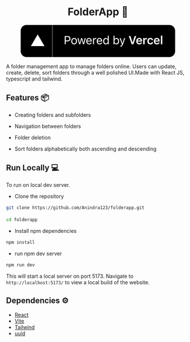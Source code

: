 <p align="center"><h1 align="center"> FolderApp 📂</h1></p>

<p align="center">
  <a href="">
    <img src="https://raw.githubusercontent.com/abumalick/powered-by-vercel/master/powered-by-vercel.svg"/>
  </a>
</p>

A folder management app to manage folders online. Users can update, create, delete, sort folders through a well polished UI.Made with React JS, typescript and tailwind.



## Features 📦

- Creating folders and subfolders

- Navigation between folders

- Folder deletion

- Sort folders alphabetically both ascending and descending

## Run Locally 💻

To run on local dev server.

- Clone the repository

```bash
git clone https://github.com/Anindra123/folderapp.git

cd folderapp
```

- Install npm dependencies

```bash
npm install
```

- run npm dev server

```bash
npm run dev
```

This will start a local server on port 5173. Navigate to `http://localhost:5173/` to view a local build of the website.

## Dependencies ⚙️

- [React](https://react.dev/)
- [Vite](https://vitejs.dev/guide/)
- [Tailwind](https://tailwindcss.com/)
- [uuid](https://www.npmjs.com/package/uuid)

